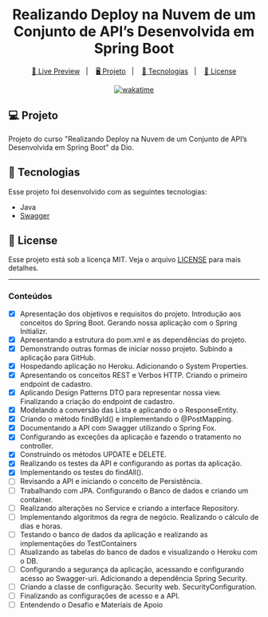 <h1 align="center">
  Realizando Deploy na Nuvem de um Conjunto de API’s Desenvolvida em Spring Boot
</h1>

<p align="center">
  <a href="https://cloud-parking-brunoh.herokuapp.com/">🔗 Live Preview</a>&nbsp;&nbsp;&nbsp;|&nbsp;&nbsp;&nbsp;
  <a href="#-projeto">🖥️ Projeto</a>&nbsp;&nbsp;&nbsp;|&nbsp;&nbsp;&nbsp;
  <a href="#-tecnologias">🚀 Tecnologias</a>&nbsp;&nbsp;&nbsp;|&nbsp;&nbsp;&nbsp;
  <a href="#-license">📝 License</a>
</p>

<p align="center">
    <a href="https://wakatime.com/badge/user/68660678-6b86-4b78-98df-f5f41a37e1bc/project/b6b23243-6229-451e-883e-4f2730125519"><img src="https://wakatime.com/badge/user/68660678-6b86-4b78-98df-f5f41a37e1bc/project/b6b23243-6229-451e-883e-4f2730125519.svg" alt="wakatime"></a>
</p>

## 💻 Projeto

Projeto do curso "Realizando Deploy na Nuvem de um Conjunto de API’s Desenvolvida em Spring Boot" da Dio.

## 🚀 Tecnologias

Esse projeto foi desenvolvido com as seguintes tecnologias:

- Java
- [Swagger](https://cloud-parking-brunoh.herokuapp.com/swagger-ui/index.html)

## 📝 License

Esse projeto está sob a licença MIT. Veja o arquivo [LICENSE](LICENSE) para mais detalhes.

---

### Conteúdos

- [x] Apresentação dos objetivos e requisitos do projeto. Introdução aos conceitos do Spring Boot. Gerando nossa aplicação com o Spring Initializr.
- [x] Apresentando a estrutura do pom.xml e as dependências do projeto.
- [x] Demonstrando outras formas de iniciar nosso projeto. Subindo a aplicação para GitHub.
- [x] Hospedando aplicação no Heroku. Adicionando o System Properties.
- [x] Apresentando os conceitos REST e Verbos HTTP. Criando o primeiro endpoint de cadastro.
- [x] Aplicando Design Patterns DTO para representar nossa view. Finalizando a criação do endpoint de cadastro.
- [x] Modelando a conversão das Lista e aplicando o o ResponseEntity.
- [x] Criando o método findById() e implementando o @PostMapping.
- [x] Documentando a API com Swagger utilizando o Spring Fox.
- [x] Configurando as exceções da aplicação e fazendo o tratamento no controller.
- [x] Construindo os métodos UPDATE e DELETE.
- [x] Realizando os testes da API e configurando as portas da aplicação.
- [x] Implementando os testes do findAll().
- [ ] Revisando a API e iniciando o conceito de Persistência.
- [ ] Trabalhando com JPA. Configurando o Banco de dados e criando um container.
- [ ] Realizando alterações no Service e criando a interface Repository.
- [ ] Implementando algoritmos da regra de negócio. Realizando o cálculo de dias e horas.
- [ ] Testando o banco de dados da aplicação e realizando as implementações do TestContainers
- [ ] Atualizando as tabelas do banco de dados e visualizando o Heroku com o DB.
- [ ] Configurando a segurança da aplicação, acessando e configurando acesso ao Swagger-uri. Adicionando a dependência Spring Security.
- [ ] Criando a classe de configuração. Security web. SecurityConfiguration.
- [ ] Finalizando as configurações de acesso e a API.
- [ ] Entendendo o Desafio e Materiais de Apoio